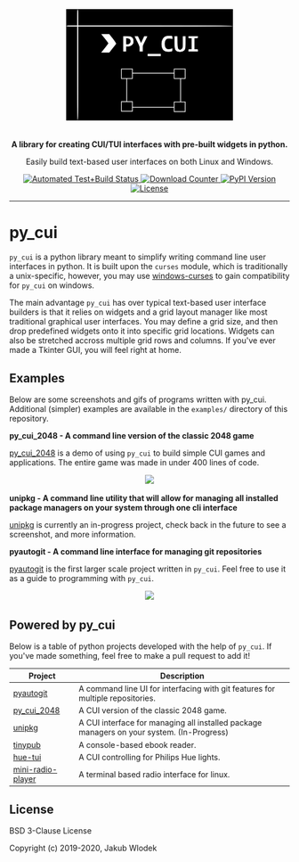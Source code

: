 <div align="center">
    <img src="assets/py_cui_logo_new.svg" alt="PyCUI" width=300px>
</div>

<div align="center">
    <p><strong><br/>A library for creating CUI/TUI interfaces with pre-built widgets in python.</strong></p>
    <p>Easily build text-based user interfaces on both Linux and Windows.</p>
    <a href="#">
        <img src="https://github.com/jwlodek/py_cui/workflows/tests/badge.svg?branch=master" alt="Automated Test+Build Status">
    </a>
    <a href="https://pepy.tech/project/py-cui">
        <img src="https://pepy.tech/badge/py-cui" alt="Download Counter">
    </a>
    <a href="https://badge.fury.io/py/py-cui">
        <img src="https://badge.fury.io/py/py-cui.svg" alt="PyPI Version">
    </a>
    <a href="#">
        <img src="https://img.shields.io/github/license/jwlodek/py_cui.svg" alt="License">
    </a>
</div>

---

# py_cui

`py_cui` is a python library meant to simplify writing command line user interfaces in python. It is built upon the `curses` module, which is traditionally a unix-specific, however, you may use [windows-curses](https://github.com/zephyrproject-rtos/windows-curses) to gain compatibility for `py_cui` on windows.

The main advantage `py_cui` has over typical text-based user interface builders is that it relies on widgets and a grid layout manager like most traditional graphical user interfaces. You may define a grid size, and then drop predefined widgets onto it into specific grid locations. Widgets can also be stretched accross multiple grid rows and columns. If you've ever made a Tkinter GUI, you will feel right at home.

## Examples

Below are some screenshots and gifs of programs written with py_cui. Additional (simpler) examples are available in the `examples/` directory of this repository.

**py_cui_2048 - A command line version of the classic 2048 game**

[py_cui_2048](https://github.com/jwlodek/py_cui_2048) is a demo of using `py_cui` to build simple CUI games and applications. The entire game was made in under 400 lines of code.
<p align="center">
    <img src="assets/py2048-demo.gif">
</p>

**unipkg - A command line utility that will allow for managing all installed package managers on your system through one cli interface**

[unipkg](https://github.com/jwlodek/unipkg) is currently an in-progress project, check back in the future to see a screenshot, and more information.

**pyautogit - A command line interface for managing git repositories**

[pyautogit](https://github.com/jwlodek/pyautogit) is the first larger scale project written in `py_cui`. Feel free to use it as a guide to programming with `py_cui`.
<p align="center">
    <img src="assets/pyautogit-demo.gif">
</p>

## Powered by py_cui

Below is a table of python projects developed with the help of `py_cui`. If you've made something, feel free to make a pull request to add it!

Project | Description
--------|-------------
[pyautogit](https://github.com/jwlodek/pyautogit) | A command line UI for interfacing with git features for multiple repositories.
[py_cui_2048](https://github.com/jwlodek/py_cui_2048) | A CUI version of the classic 2048 game.
[unipkg](https://github.com/jwlodek/unipkg) | A CUI interface for managing all installed package managers on your system. (In-Progress)
[tinypub](https://github.com/HakierGrzonzo/tinyPub) | A console-based ebook reader.
[hue-tui](https://github.com/channel-42/hue-tui) | A CUI controlling for Philips Hue lights.
[mini-radio-player](https://github.com/wdog/mini-radio-player-pycui) | A terminal based radio interface for linux.

## License

BSD 3-Clause License

Copyright (c) 2019-2020, Jakub Wlodek